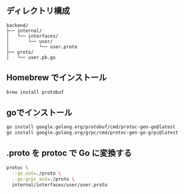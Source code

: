 
## ディレクトリ構成

```
backend/
├── internal/
│   └── interfaces/
│       └── user/
│           └── user.proto
├── proto/
│   └── user.pb.go
```

## Homebrew でインストール

```bash
brew install protobuf
```

## goでインストール

```bash
go install google.golang.org/protobuf/cmd/protoc-gen-go@latest
go install google.golang.org/grpc/cmd/protoc-gen-go-grpc@latest
```

## .proto を protoc で Go に変換する

```bash
protoc \
  --go_out=./proto \
  --go-grpc_out=./proto \
  internal/interfaces/user/user.proto
```
